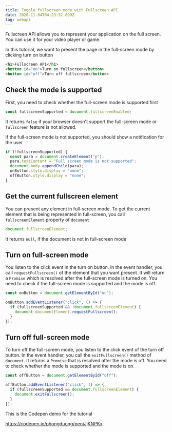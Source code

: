 ```yaml
---
title: Toggle fullscreen mode with Fullscreen API
date: 2020-11-04T04:23:52.899Z
tag: webapi
---
```


Fullscreen API allows you to represent your application on the full screen. You can use it for your video player or game.

In this tutorial, we want to present the page in the full-screen mode by clicking turn on button

```html
<h1>Fullscreen API</h1>
<button id="on">Turn on fullscreen</button>
<button id="off">Turn off fullscreen</button>
```

## Check the mode is supported

First, you need to check whether the full-screen mode is supported first

```javascript
const fullscreenSupported = document.fullscreenEnabled;
```

It returns `false` if your browser doesn't support the full-screen mode or `fullscreen` feature is not allowed.

If the full-screen mode is not supported, you should show a notification for the user

```javascript
if (!fullscreenSupported) {
  const para = document.createElement("p");
  para.textContent = "Full screen mode is not supported";
  document.body.appendChild(para);
  onButton.style.display = "none";
  offButton.style.display = "none";
}
```

## Get the current fullscreen element

You can present any element in full-screen mode. To get the current element that is being represented in full-screen, you call `fullscreenElement` property of `document`

```javascript
document.fullscreenElement;
```

It returns `null`, if the document is not in full-screen mode

## Turn on full-screen mode

You listen to the click event in the turn on button. In the event handler, you call `requestFullscreen()` of the element that you want present. It will return a `Promise` which is resolved after the full-screen mode is turned on. You need to check if the full-screen mode is supported and the mode is off.

```javascript
const onButton = document.getElementById("on");

onButton.addEventListener("click", () => {
  if (fullscreenSupported && !document.fullscreenElement) {
    document.documentElement.requestFullscreen();
  }
});
```

## Turn off full-screen mode

To turn off the full-screen mode, you listen to the click event of the turn off button. In the event handler, you call the `exitFullscreen()` method of `document`. It returns a `Promise` that is resolved after the mode is off. You need to check whether the mode is supported and the mode is on.

```javascript
const offButton = document.getElementById("off");

offButton.addEventListener("click", () => {
  if (fullscreenSupported && document.fullscreenElement) {
    document.exitFullscreen();
  }
});
```

This is the Codepen demo for the tutorial

https://codepen.io/phongduong/pen/JjKNPKx
